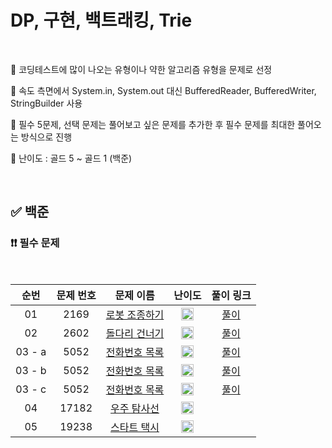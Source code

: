 # DP, 구현, 백트래킹, Trie

<br/>

📌 코딩테스트에 많이 나오는 유형이나 약한 알고리즘 유형을 문제로 선정

📌 속도 측면에서 System.in, System.out 대신 BufferedReader, BufferedWriter, StringBuilder 사용

📌 필수 5문제, 선택 문제는 풀어보고 싶은 문제를 추가한 후 필수 문제를 최대한 풀어오는 방식으로 진행

📌 난이도 : 골드 5 ~ 골드 1 (백준)

<br/>

## ✅ 백준

### ❗❗ 필수 문제

<br/>

순번 | 문제 번호 | 문제 이름 | 난이도 | 풀이 링크
:---: | :---: | :---: | :---: | :---: 
01 | 2169 | [로봇 조종하기](https://www.acmicpc.net/problem/2169) | <img src="https://static.solved.ac/tier_small/14.svg" width=20px> | [풀이](https://github.com/psj98/Java_Study_Coding_18/blob/main/study/src/study_230614/problemset/boj_2169.java)
02 | 2602 | [돌다리 건너기](https://www.acmicpc.net/problem/2602) | <img src="https://static.solved.ac/tier_small/12.svg" width=20px> | [풀이](https://github.com/psj98/Java_Study_Coding_18/blob/main/study/src/study_230614/problemset/boj_2602.java)
03 - a | 5052 | [전화번호 목록](https://www.acmicpc.net/problem/5052) | <img src="https://static.solved.ac/tier_small/12.svg" width=20px> | [풀이](https://github.com/psj98/Java_Study_Coding_18/blob/main/study/src/study_230614/problemset/boj_5052_1.java)
03 - b | 5052 | [전화번호 목록](https://www.acmicpc.net/problem/5052) | <img src="https://static.solved.ac/tier_small/12.svg" width=20px> | [풀이](https://github.com/psj98/Java_Study_Coding_18/blob/main/study/src/study_230614/problemset/boj_5052_2.java)
03 - c | 5052 | [전화번호 목록](https://www.acmicpc.net/problem/5052) | <img src="https://static.solved.ac/tier_small/12.svg" width=20px> | [풀이](https://github.com/psj98/Java_Study_Coding_18/blob/main/study/src/study_230614/problemset/boj_5052_3.java)
04 | 17182 | [우주 탐사선](https://www.acmicpc.net/problem/17182) | <img src="https://static.solved.ac/tier_small/13.svg" width=20px> | []()
05 | 19238 | [스타트 택시](https://www.acmicpc.net/problem/19238) | <img src="https://static.solved.ac/tier_small/14.svg" width=20px> | []()